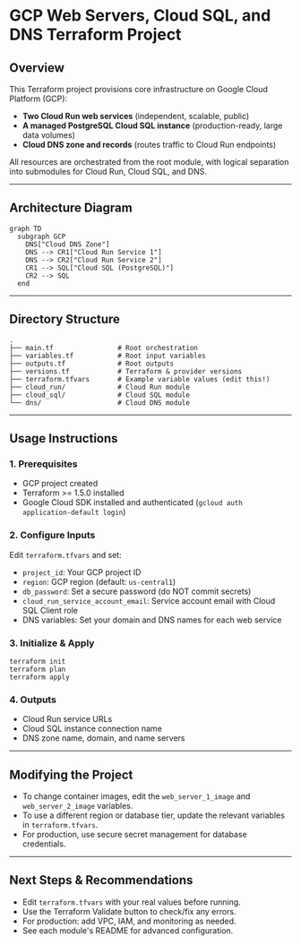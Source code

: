 # GCP Web Servers, Cloud SQL, and DNS Terraform Project

## Overview
This Terraform project provisions core infrastructure on Google Cloud Platform (GCP):
- **Two Cloud Run web services** (independent, scalable, public)
- **A managed PostgreSQL Cloud SQL instance** (production-ready, large data volumes)
- **Cloud DNS zone and records** (routes traffic to Cloud Run endpoints)

All resources are orchestrated from the root module, with logical separation into submodules for Cloud Run, Cloud SQL, and DNS.

---

## Architecture Diagram
```mermaid
graph TD
  subgraph GCP
    DNS["Cloud DNS Zone"]
    DNS --> CR1["Cloud Run Service 1"]
    DNS --> CR2["Cloud Run Service 2"]
    CR1 --> SQL["Cloud SQL (PostgreSQL)"]
    CR2 --> SQL
  end
```

---

## Directory Structure
```
.
├── main.tf                # Root orchestration
├── variables.tf           # Root input variables
├── outputs.tf             # Root outputs
├── versions.tf            # Terraform & provider versions
├── terraform.tfvars       # Example variable values (edit this!)
├── cloud_run/             # Cloud Run module
├── cloud_sql/             # Cloud SQL module
└── dns/                   # Cloud DNS module
```

---

## Usage Instructions

### 1. Prerequisites
- GCP project created
- Terraform >= 1.5.0 installed
- Google Cloud SDK installed and authenticated (`gcloud auth application-default login`)

### 2. Configure Inputs
Edit `terraform.tfvars` and set:
- `project_id`: Your GCP project ID
- `region`: GCP region (default: `us-central1`)
- `db_password`: Set a secure password (do NOT commit secrets)
- `cloud_run_service_account_email`: Service account email with Cloud SQL Client role
- DNS variables: Set your domain and DNS names for each web service

### 3. Initialize & Apply
```
terraform init
terraform plan
terraform apply
```

### 4. Outputs
- Cloud Run service URLs
- Cloud SQL instance connection name
- DNS zone name, domain, and name servers

---

## Modifying the Project
- To change container images, edit the `web_server_1_image` and `web_server_2_image` variables.
- To use a different region or database tier, update the relevant variables in `terraform.tfvars`.
- For production, use secure secret management for database credentials.

---

## Next Steps & Recommendations
- Edit `terraform.tfvars` with your real values before running.
- Use the Terraform Validate button to check/fix any errors.
- For production: add VPC, IAM, and monitoring as needed.
- See each module's README for advanced configuration.
